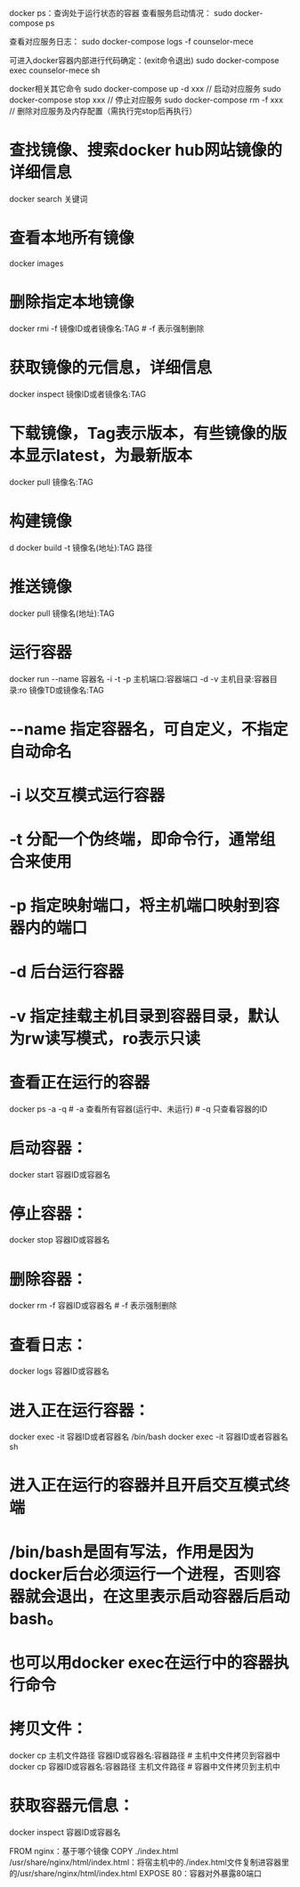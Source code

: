 <!-- https://juejin.cn/post/6844904086823780366 -->
<!-- https://juejin.cn/post/6844904065202126856 -->
<!-- https://juejin.cn/post/6844903591375814669 -->
<!-- https://juejin.cn/post/6868201557436055565 -->
<!-- https://juejin.cn/post/6844903874050916365 -->
<!-- https://juejin.cn/post/6844904009333997582 -->

<!-- https://juejin.cn/post/6844903837774397447 因此这条命令也可以删除，使用挂载的方式来启动容器。 -->
<!-- https://juejin.cn/post/6844903956305412109 -->
<!-- https://juejin.cn/post/6844903829033451534 -->
<!-- https://juejin.cn/post/6844903849006727176 -->
<!-- https://juejin.cn/post/6844904118020997128 -->
<!-- https://juejin.cn/post/6844903512959107080 -->



docker ps：查询处于运行状态的容器
查看服务启动情况：
sudo docker-compose ps

查看对应服务日志：
sudo docker-compose logs -f counselor-mece

可进入docker容器内部进行代码确定：(exit命令退出)
sudo docker-compose exec counselor-mece sh

docker相关其它命令
sudo docker-compose up -d xxx     // 启动对应服务
sudo docker-compose stop xxx       // 停止对应服务
sudo docker-compose rm -f xxx      // 删除对应服务及内存配置（需执行完stop后再执行）



# 查找镜像、搜索docker hub网站镜像的详细信息
docker search 关键词
 
# 查看本地所有镜像
docker images
 
# 删除指定本地镜像
docker rmi -f 镜像ID或者镜像名:TAG # -f 表示强制删除
 
# 获取镜像的元信息，详细信息
docker inspect 镜像ID或者镜像名:TAG
 
 
# 下载镜像，Tag表示版本，有些镜像的版本显示latest，为最新版本
docker pull 镜像名:TAG
 
 
# 构建镜像
d docker build -t 镜像名(地址):TAG 路径
 
 
# 推送镜像
docker pull 镜像名(地址):TAG



# 运行容器
docker run --name 容器名 -i -t -p 主机端口:容器端口 -d -v 主机目录:容器目录:ro 镜像TD或镜像名:TAG
 
# --name 指定容器名，可自定义，不指定自动命名
# -i 以交互模式运行容器
# -t 分配一个伪终端，即命令行，通常组合来使用
# -p 指定映射端口，将主机端口映射到容器内的端口
# -d 后台运行容器
# -v 指定挂载主机目录到容器目录，默认为rw读写模式，ro表示只读
 
# 查看正在运行的容器
docker ps -a -q # -a 查看所有容器(运行中、未运行) 
                # -q 只查看容器的ID
 
# 启动容器：
docker start 容器ID或容器名
 
# 停止容器：
docker stop 容器ID或容器名
 
# 删除容器：
docker rm -f 容器ID或容器名 # -f 表示强制删除
 
# 查看日志：
docker logs 容器ID或容器名
 
# 进入正在运行容器：
docker exec -it 容器ID或者容器名 /bin/bash
docker exec -it 容器ID或者容器名 sh
 
# 进入正在运行的容器并且开启交互模式终端
# /bin/bash是固有写法，作用是因为docker后台必须运行一个进程，否则容器就会退出，在这里表示启动容器后启动bash。
# 也可以用docker exec在运行中的容器执行命令
 
# 拷贝文件：
docker cp 主机文件路径 容器ID或容器名:容器路径 # 主机中文件拷贝到容器中
docker cp 容器ID或容器名:容器路径 主机文件路径 # 容器中文件拷贝到主机中
 
# 获取容器元信息：
docker inspect 容器ID或容器名


















FROM nginx：基于哪个镜像
COPY ./index.html /usr/share/nginx/html/index.html：将宿主机中的./index.html文件复制进容器里的/usr/share/nginx/html/index.html
EXPOSE 80：容器对外暴露80端口




